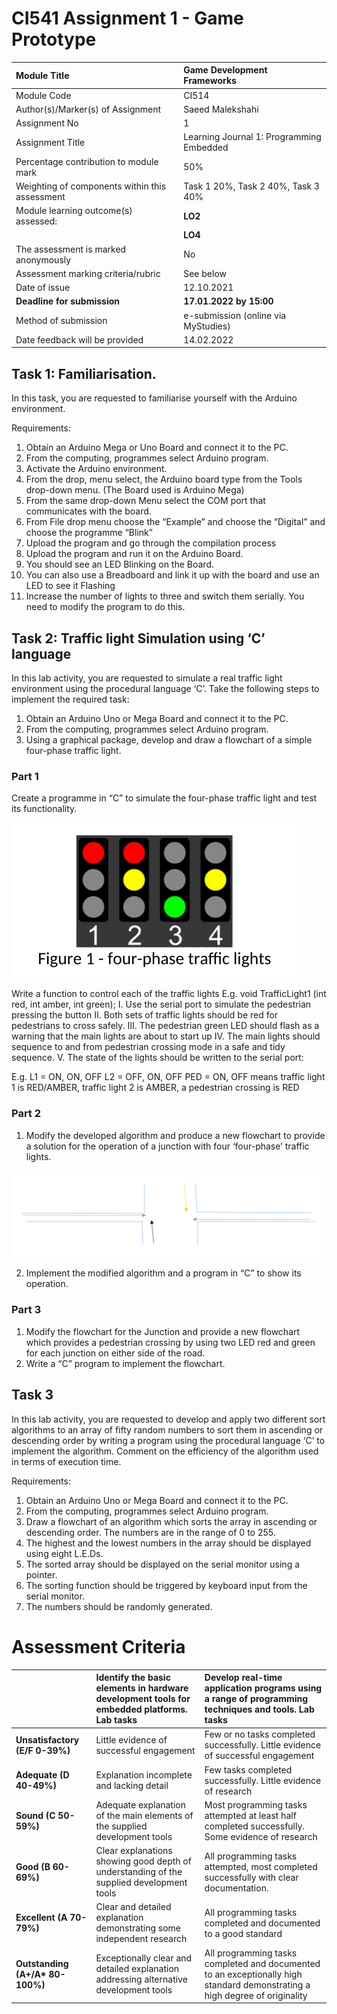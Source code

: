 
# CI541 Assignment 1 - Game Prototype

| Module Title                                   | Game Development Frameworks              |
| :--------------------------------------------- | :--------------------------------------- |
| Module Code                                    | CI514                                    |
| Author(s)/Marker(s) of Assignment              | Saeed Malekshahi                         |
| Assignment No                                  | 1                                        |
| Assignment Title                               | Learning Journal 1: Programming Embedded |
| Percentage contribution to module mark         | 50%                                      |
| Weighting of components within this assessment | Task 1 20%, Task 2 40%, Task 3 40%       |
| Module learning outcome(s) assessed:           | **LO2**                                  |
|                                                | **LO4**                                  |
| The assessment is marked anonymously           | No                                       |
| Assessment marking criteria/rubric             | See below                                |
| Date of issue                                  | 12.10.2021                               |
| **Deadline for submission**                    | **17.01.2022 by 15:00**                  |
| Method of submission                           | e-submission (online via MyStudies)      |
| Date feedback will be provided                 | 14.02.2022                               |


## Task 1: Familiarisation.
In this task, you are requested to familiarise yourself with the Arduino environment.

Requirements:

1. Obtain an Arduino Mega or Uno Board and connect it to the PC.
2. From the computing, programmes select Arduino program.
3. Activate the Arduino environment.
4. From the drop, menu select, the Arduino board type from the Tools drop-down menu. (The Board used is Arduino Mega)
5. From the same drop-down Menu select the COM port that communicates with the board.
6. From File drop menu choose the “Example” and choose the “Digital” and choose the programme “Blink”
7. Upload the program and go through the compilation process
8. Upload the program and run it on the Arduino Board.
9. You should see an LED Blinking on the Board.
10. You can also use a Breadboard and link it up with the board and use an LED to see it Flashing
11. Increase the number of lights to three and switch them serially. You need to modify the program to do this.

## Task 2: Traffic light Simulation using ‘C’ language

In this lab activity, you are requested to simulate a real traffic light environment using the procedural language ‘C’.
Take the following steps to implement the required task:

1. Obtain an Arduino Uno or Mega Board and connect it to the PC.
1. From the computing, programmes select Arduino program.
1. Using a graphical package, develop and draw a flowchart of a simple four-phase traffic light.

### Part 1

Create a programme in “C” to simulate the four-phase traffic light and test its functionality.

![](img/2021-11-09-10-18-11.png)

Write a function to control each of the traffic lights E.g. void TrafficLight1 (int red, int amber, int green);
I. Use the serial port to simulate the pedestrian pressing the button
II. Both sets of traffic lights should be red for pedestrians to cross safely.
III. The pedestrian green LED should flash as a warning that the main lights are about to start up
IV. The main lights should sequence to and from pedestrian crossing mode in a safe and tidy sequence.
V. The state of the lights should be written to the serial port:

E.g. L1 = ON, ON, OFF L2 = OFF, ON, OFF PED = ON, OFF means traffic light 1 is RED/AMBER, traffic light 2 is AMBER, a pedestrian crossing is RED

### Part 2

1. Modify the developed algorithm and produce a new flowchart to provide a solution for the operation of a junction with four ‘four-phase’ traffic lights.

![](img/2021-11-09-10-18-25.png)

2. Implement the modified algorithm and a program in “C” to show its operation.

### Part 3

1. Modify the flowchart for the Junction and provide a new flowchart which provides a pedestrian crossing by using two LED red and green for each junction on either side of the road.
2. Write a “C” program to implement the flowchart.

## Task 3

In this lab activity, you are requested to develop and apply two different sort algorithms to an array of fifty random numbers to sort them in ascending or descending order by writing a program using the procedural language ‘C’ to implement the algorithm. Comment on the efficiency of the algorithm used in terms of execution time.

Requirements:

1. Obtain an Arduino Uno or Mega Board and connect it to the PC.
2. From the computing, programmes select Arduino program.
3. Draw a flowchart of an algorithm which sorts the array in ascending or descending order. The numbers are in the range of 0 to 255.
4. The highest and the lowest numbers in the array should be displayed using eight L.E.Ds.
5. The sorted array should be displayed on the serial monitor using a pointer.
6. The sorting function should be triggered by keyboard input from the serial monitor.
7. The numbers should be randomly generated.

# Assessment Criteria

<!--Markdown will be the death of me.-->

|                                  | **Identify the basic elements in hardware development tools for embedded platforms. Lab tasks** | **Develop real-time application programs using a range of programming techniques and tools. Lab tasks**                     |
| :------------------------------- | :---------------------------------------------------------------------------------------------- | :-------------------------------------------------------------------------------------------------------------------------- |
| **Unsatisfactory (E/F 0-39%)**   | Little evidence of successful engagement                                                        | Few or no tasks completed successfully.  Little evidence of successful engagement                                           |
| **Adequate (D 40-49%)**          | Explanation incomplete and lacking detail                                                       | Few tasks completed successfully.  Little evidence of research                                                              |
| **Sound (C 50-59%)**             | Adequate explanation of the main elements of the supplied development tools                     | Most programming tasks attempted at least half completed successfully.  Some evidence of research                           |
| **Good (B 60-69%)**              | Clear explanations showing good depth of understanding of the supplied development tools        | All programming tasks attempted, most completed successfully with clear documentation.                                      |
| **Excellent (A 70-79%)**         | Clear and detailed explanation demonstrating some independent research                          | All programming tasks completed and documented to a good standard                                                           |
| **Outstanding (A+/A\* 80-100%)** | Exceptionally clear and detailed explanation addressing alternative development tools           | All programming tasks completed and documented to an exceptionally high standard demonstrating a high degree of originality |
